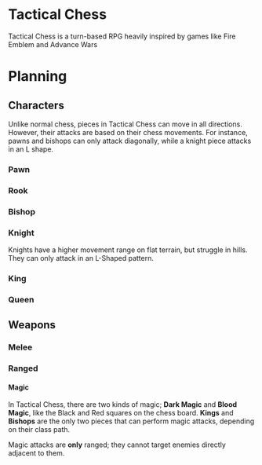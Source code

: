 # Tactical Chess
Tactical Chess is a turn-based RPG heavily inspired by games like Fire Emblem and Advance Wars

# Planning

## Characters
Unlike normal chess, pieces in Tactical Chess can move in all directions. However, their attacks are based on their chess movements. For instance, pawns and bishops can only attack diagonally, while a knight piece attacks in an L shape.

### Pawn

### Rook

### Bishop

### Knight
Knights have a higher movement range on flat terrain, but struggle in hills. They can only attack in an L-Shaped pattern.

### King

### Queen


## Weapons

### Melee

### Ranged

#### Magic
In Tactical Chess, there are two kinds of magic; **Dark Magic** and **Blood Magic**, like the Black and Red squares on the chess board. **Kings** and **Bishops** are the only two pieces that can perform magic attacks, depending on their class path. 

Magic attacks are **only** ranged; they cannot target enemies directly adjacent to them.